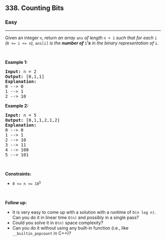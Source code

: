 <h2>338. Counting Bits</h2><h3>Easy</h3><hr><div><p>Given an integer <code>n</code>, return <em>an array </em><code>ans</code><em> of length </em><code>n + 1</code><em> such that for each </em><code>i</code><em> (</em><code>0 &lt;= i &lt;= n</code><em>), </em><code>ans[i]</code><em> is the <strong>number of </strong></em><code>1</code><em><strong>'s</strong> in the binary representation of </em><code>i</code>.</p>

<p>&nbsp;</p>
<p><strong>Example 1:</strong></p>

<pre><strong>Input:</strong> n = 2
<strong>Output:</strong> [0,1,1]
<strong>Explanation:</strong>
0 --&gt; 0
1 --&gt; 1
2 --&gt; 10
</pre>

<p><strong>Example 2:</strong></p>

<pre><strong>Input:</strong> n = 5
<strong>Output:</strong> [0,1,1,2,1,2]
<strong>Explanation:</strong>
0 --&gt; 0
1 --&gt; 1
2 --&gt; 10
3 --&gt; 11
4 --&gt; 100
5 --&gt; 101
</pre>

<p>&nbsp;</p>
<p><strong>Constraints:</strong></p>

<ul>
	<li><code>0 &lt;= n &lt;= 10<sup>5</sup></code></li>
</ul>

<p>&nbsp;</p>
<p><strong>Follow up:</strong></p>

<ul>
	<li>It is very easy to come up with a solution with a runtime of <code>O(n log n)</code>. Can you do it in linear time <code>O(n)</code> and possibly in a single pass?</li>
	<li>Could you solve it in <code>O(n)</code> space complexity?</li>
	<li>Can you do it without using any built-in function (i.e., like <code>__builtin_popcount</code> in C++)?</li>
</ul>
</div>